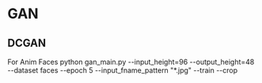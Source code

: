 # GAN
## DCGAN
  For Anim Faces
  python gan_main.py --input_height=96 --output_height=48 --dataset faces --epoch 5 --input_fname_pattern "*.jpg" --train --crop
